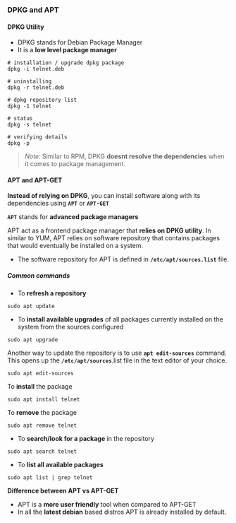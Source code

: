 ### DPKG and APT 

#### DPKG Utility

- DPKG stands for Debian Package Manager
- It is a **low level package manager**

```shell
# installation / upgrade dpkg package
dpkg -i telnet.deb

# uninstalling
dpkg -r telnet.deb

# dpkg repository list
dpkg -1 telnet

# status
dpkg -s telnet

# verifying details
dpkg -p
```

> _Note:_ Similar to RPM, DPKG **doesnt resolve the dependencies** when it comes to package management.

#### APT and APT-GET

**Instead of relying on DPKG**, you can install software along with its dependencies using **`APT`** or **`APT-GET`**

**`APT`** stands for **advanced package managers**

APT act as a frontend package manager that **relies on DPKG utility**. In similar to YUM, APT relies on software repository that contains packages that would eventually be installed on a system.

- The software repository for APT is defined in **`/etc/apt/sources.list`** file.


##### Common commands

- To **refresh a repository**
```
sudo apt update
```

- To **install available upgrades** of all packages currently installed on the system from the sources configured
```shell
sudo apt upgrade
```

Another way to update the repository is to use **`apt edit-sources`** command. This opens up the **`/etc/apt/sources`**.list file in the text editor of your choice.
```shell
sudo apt edit-sources
```

To **install** the package
```shell
sudo apt install telnet
```

To **remove** the package
```shell
sudo apt remove telnet
```

- To **search/look for a package** in the repository
```shell
sudo apt search telnet 
```
- To **list all available packages**
```shell
sudo apt list | grep telnet
```

**Difference between APT vs APT-GET**

- APT is a **more user friendly** tool when compared to APT-GET
- In all the **latest debian** based distros APT is already installed by default.
